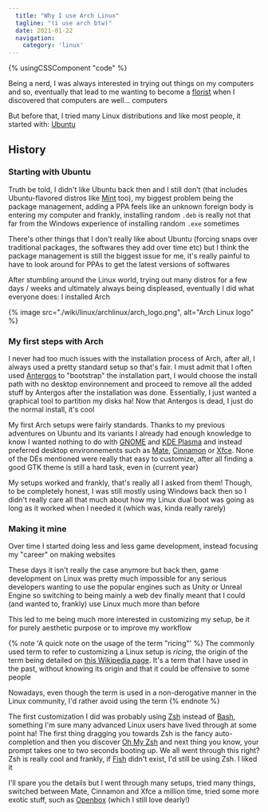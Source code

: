```yaml
---
  title: "Why I use Arch Linux"
  tagline: "(i use arch btw)"
  date: 2021-01-22
  navigation:
    category: 'linux'
---
```


{% usingCSSComponent "code" %}

Being a nerd, I was always interested in trying out things on my computers and so, eventually that lead to me wanting to become a [florist](/wiki/introtoflowers) when I discovered that computers are well... computers

But before that, I tried many Linux distributions and like most people, it started with: [Ubuntu](https://ubuntu.com/)

## History

### Starting with Ubuntu

Truth be told, I didn't like Ubuntu back then and I still don't (that includes Ubuntu-flavored distros like [Mint](https://linuxmint.com/) too), my biggest problem being the package management, adding a PPA feels like an unknown foreign body is entering my computer and frankly, installing random `.deb` is really not that far from the Windows experience of installing random `.exe` sometimes

There's other things that I don't really like about Ubuntu (forcing snaps over traditional packages, the softwares they add over time etc) but I think the package management is still the biggest issue for me, it's really painful to have to look around for PPAs to get the latest versions of softwares

After stumbling around the Linux world, trying out many distros for a few days / weeks and ultimately always being displeased, eventually I did what everyone does: I installed Arch

{% image src="./wiki/linux/archlinux/arch_logo.png", alt="Arch Linux logo" %}

### My first steps with Arch

I never had too much issues with the installation process of Arch, after all, I always used a pretty standard setup so that's fair. I must admit that I often used [Antergos](https://en.wikipedia.org/wiki/Antergos) to "bootstrap" the installation part, I would choose the install path with no desktop environnement and proceed to remove all the added stuff by Antergos after the installation was done. Essentially, I just wanted a graphical tool to partition my disks ha! Now that Antergos is dead, I just do the normal install, it's cool

My first Arch setups were fairly standards. Thanks to my previous adventures on Ubuntu and its variants I already had enough knowledge to know I wanted nothing to do with [GNOME](https://en.wikipedia.org/wiki/GNOME) and [KDE Plasma](https://en.wikipedia.org/wiki/KDE_Plasma) and instead preferred desktop environnements such as [Mate](https://mate-desktop.org/), [Cinnamon](https://github.com/linuxmint/Cinnamon) or [Xfce](https://xfce.org/). None of the DEs mentioned were really that easy to customize, after all finding a good GTK theme is still a hard task, even in {current year}

My setups worked and frankly, that's really all I asked from them! Though, to be completely honest, I was still mostly using Windows back then so I didn't really care all that much about how my Linux dual boot was going as long as it worked when I needed it (which was, kinda really rarely)

### Making it mine

Over time I started doing less and less game development, instead focusing my "career" on making websites

These days it isn't really the case anymore but back then, game development on Linux was pretty much impossible for any serious developers wanting to use the popular engines such as Unity or Unreal Engine so switching to being mainly a web dev finally meant that I could (and wanted to, frankly) use Linux much more than before

This led to me being much more interested in customizing my setup, be it for purely aesthetic purpose or to improve my workflow

{% note 'A quick note on the usage of the term "ricing"' %}
  The commonly used term to refer to customizing a Linux setup is *ricing*, the origin of the term being detailed on [this Wikipedia page](https://en.wikipedia.org/wiki/Rice_burner). It's a term that I have used in the past, without knowing its origin and that it could be offensive to some people

  Nowadays, even though the term is used in a non-derogative manner in the Linux community, I'd rather avoid using the term
{% endnote %}

The first customization I did was probably using [Zsh](https://www.zsh.org/) instead of [Bash](https://www.gnu.org/software/bash/), something I'm sure many advanced Linux users have lived through at some point ha! The first thing dragging you towards Zsh is the fancy auto-completion and then you discover [Oh My Zsh](https://github.com/ohmyzsh/ohmyzsh) and next thing you know, your prompt takes one to two seconds booting up. We all went through this right? Zsh is really cool and frankly, if [Fish](https://fishshell.com/) didn't exist, I'd still be using Zsh. I liked it

I'll spare you the details but I went through many setups, tried many things, switched between Mate, Cinnamon and Xfce a million time, tried some more exotic stuff, such as [Openbox](http://openbox.org/wiki/Main_Page) (which I still love dearly!)
